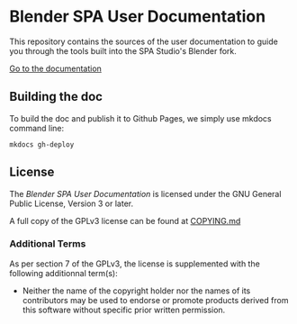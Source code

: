 # Blender SPA User Documentation

This repository contains the sources of the user documentation
to guide you through the tools built into the SPA Studio's Blender fork.

[Go to the documentation](https://the-spa-studios.github.io/blender-spa-userdoc/)

## Building the doc

To build the doc and publish it to Github Pages, we simply use mkdocs command line:

```
mkdocs gh-deploy
```

## License

The _Blender SPA User Documentation_ is licensed under the GNU General Public License, Version 3 or later.

A full copy of the GPLv3 license can be found at [COPYING.md](./COPYING.md)

### Additional Terms

As per section 7 of the GPLv3, the license is supplemented with the following additionnal term(s):

- Neither the name of the copyright holder nor the names of its contributors may be used to endorse or promote products derived from this software without specific prior written permission.
